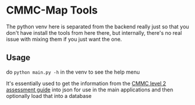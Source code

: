 # CMMC-Map Tools

The python venv here is separated from the backend really just so that you don't have install the tools from here there, but internally, there's no real issue with mixing them if you just want the one.

## Usage

do `python main.py -h` in the venv to see the help menu

It's essentially used to get the information from the [CMMC level 2 assessment guide](https://dodcio.defense.gov/Portals/0/Documents/CMMC/AG_Level2_MasterV2.0_FINAL_202112016_508.pdf) into json for use in the main applications and then optionally load that into a database
